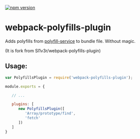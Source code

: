 [![npm version](https://badge.fury.io/js/webpack-polyfills-plugin.svg)](https://badge.fury.io/js/webpack-polyfills-plugin)

# webpack-polyfills-plugin

Adds polyfills from [polyfill-service](https://github.com/Financial-Times/polyfill-service) to bundle file. Without magic.

(It is fork from Sl1v3r/webpack-polyfills-plugin)

## Usage:

```javascript
var PolyfillsPlugin = require('webpack-polyfills-plugin');

module.exports = {

   // ...

   plugins: [
      new PolyfillsPlugin([
         'Array/prototype/find',
         'fetch'
      ])
   ]
}
```
